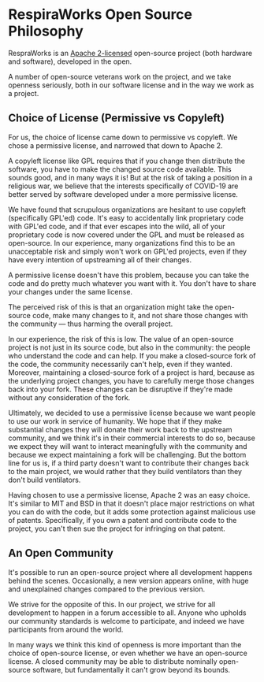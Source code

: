 # RespiraWorks Open Source Philosophy

RespraWorks is an [Apache 2-licensed](https://opensource.org/licenses/Apache-2.0) open-source project (both hardware
and software), developed in the open.

A number of open-source veterans work on the project, and we take openness seriously, both in our software license and
in the way we work as a project.

## Choice of License (Permissive vs Copyleft)

For us, the choice of license came down to permissive vs copyleft. We chose a permissive license, and narrowed that down
to Apache 2.

A copyleft license like GPL requires that if you change then distribute the software, you have to make the changed
source code available.  This sounds good, and in many ways it is! But at the risk of taking a position in a religious
war, we believe that the interests specifically of COVID-19 are better served by software developed under a more
permissive license.

We have found that scrupulous organizations are hesitant to use copyleft (specifically GPL'ed) code.  It's easy to
accidentally link proprietary code with GPL'ed code, and if that ever escapes into the wild, all of your proprietary
code is now covered under the GPL and must be released as open-source.  In our experience, many organizations find this
to be an unacceptable risk and simply won't work on GPL'ed projects, even if they have every intention of upstreaming
all of their changes.

A permissive license doesn't have this problem, because you can take the code and do pretty much whatever you want with
it.  You don't have to share your changes under the same license.

The perceived risk of this is that an organization might take the open-source code, make many changes to it, and not
share those changes with the community — thus harming the overall project.

In our experience, the risk of this is low.  The value of an open-source project is not just in its source code, but
also in the community: the people who understand the code and can help.  If you make a closed-source fork of the code,
the community necessarily can't help, even if they wanted.  Moreover, maintaining a closed-source fork of a project is
hard, because as the underlying project changes, you have to carefully merge those changes back into your fork.  These
changes can be disruptive if they're made without any consideration of the fork.

Ultimately, we decided to use a permissive license because we want people to use our work in service of humanity.  We
hope that if they make substantial changes they will donate their work back to the upstream community, and we think it's
in their commercial interests to do so, because we expect they will want to interact meaningfully with the community and
because we expect maintaining a fork will be challenging.  But the bottom line for us is, if a third party doesn't want
to contribute their changes back to the main project, we would rather that they build ventilators than they don't build
ventilators.

Having chosen to use a permissive license, Apache 2 was an easy choice.  It's similar to MIT and BSD in that it doesn't
place major restrictions on what you can do with the code, but it adds some protection against malicious use of patents.
Specifically, if you own a patent and contribute code to the project, you can't then sue the project for infringing on
that patent.

## An Open Community

It's possible to run an open-source project where all development happens behind the scenes.  Occasionally, a new
version appears online, with huge and unexplained changes compared to the previous version.

We strive for the opposite of this.  In our project, we strive for all development to happen in a forum accessible to
all.  Anyone who upholds our community standards is welcome to participate, and indeed we have participants from around
the world.

In many ways we think this kind of openness is more important than the choice of open-source license, or even whether we
have an open-source license.  A closed community may be able to distribute nominally open-source software, but
fundamentally it can't grow beyond its bounds.
